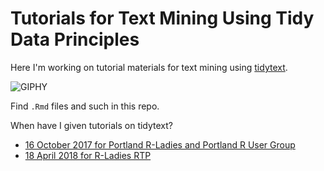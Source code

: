 # Tutorials for Text Mining Using Tidy Data Principles

Here I'm working on tutorial materials for text mining using [tidytext](https://github.com/juliasilge/tidytext).

![GIPHY](https://media.giphy.com/media/MpOY6Uw0FJESA/giphy.gif)

Find `.Rmd` files and such in this repo.

When have I given tutorials on tidytext?

- [16 October 2017 for Portland R-Ladies and Portland R User Group](https://www.meetup.com/R-Ladies-PDX/events/243376514/)
- [18 April 2018 for R-Ladies RTP](https://www.meetup.com/R-Ladies-RTP/events/248456720/)

